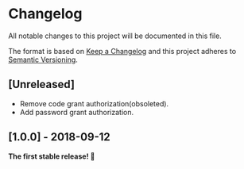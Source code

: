 # Changelog
All notable changes to this project will be documented in this file.

The format is based on [Keep a Changelog](http://keepachangelog.com/en/1.0.0/)
and this project adheres to [Semantic Versioning](http://semver.org/spec/v2.0.0.html).

## [Unreleased]

- Remove code grant authorization(obsoleted).
- Add password grant authorization.

## [1.0.0] - 2018-09-12

**The first stable release! :tada:**
